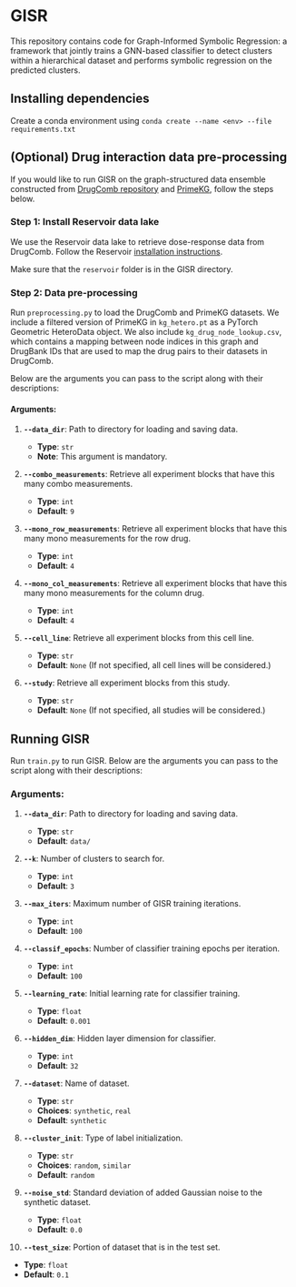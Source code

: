 # GISR
This repository contains code for Graph-Informed Symbolic Regression: a framework that jointly trains a GNN-based classifier to detect clusters within a hierarchical dataset and performs symbolic regression on the predicted clusters. 

## Installing dependencies

Create a conda environment using `conda create --name <env> --file requirements.txt`

## (Optional) Drug interaction data pre-processing

If you would like to run GISR on the graph-structured data ensemble constructed from [DrugComb repository](https://drugcomb.fimm.fi) and [PrimeKG](https://zitniklab.hms.harvard.edu/projects/PrimeKG/), follow the steps below.

### Step 1: Install Reservoir data lake

We use the Reservoir data lake to retrieve dose-response data from DrugComb. Follow the Reservoir [installation instructions](https://github.com/RECOVERcoalition/Reservoir/tree/main).

Make sure that the `reservoir` folder is in the GISR directory.

### Step 2: Data pre-processing

Run `preprocessing.py` to load the DrugComb and PrimeKG datasets. We include a filtered version of PrimeKG in `kg_hetero.pt` as a PyTorch Geometric HeteroData object. We also include `kg_drug_node_lookup.csv`, which contains a mapping between node indices in this graph and DrugBank IDs that are used to map the drug pairs to their datasets in DrugComb.

Below are the arguments you can pass to the script along with their descriptions:

#### Arguments:

1. **`--data_dir`**: Path to directory for loading and saving data. 
   - **Type**: `str`
   - **Note**: This argument is mandatory. 

2. **`--combo_measurements`**: Retrieve all experiment blocks that have this many combo measurements.
   - **Type**: `int`
   - **Default**: `9`

3. **`--mono_row_measurements`**: Retrieve all experiment blocks that have this many mono measurements for the row drug.
   - **Type**: `int`
   - **Default**: `4`

4. **`--mono_col_measurements`**: Retrieve all experiment blocks that have this many mono measurements for the column drug.
   - **Type**: `int`
   - **Default**: `4`

5. **`--cell_line`**: Retrieve all experiment blocks from this cell line.
   - **Type**: `str`
   - **Default**: `None` (If not specified, all cell lines will be considered.)

6. **`--study`**: Retrieve all experiment blocks from this study.
   - **Type**: `str`
   - **Default**: `None` (If not specified, all studies will be considered.)


## Running GISR

Run `train.py` to run GISR. Below are the arguments you can pass to the script along with their descriptions:

### Arguments:

1. **`--data_dir`**: Path to directory for loading and saving data. 
   - **Type**: `str`
   - **Default**: `data/`

2. **`--k`**: Number of clusters to search for.
   - **Type**: `int`
   - **Default**: `3`

3. **`--max_iters`**: Maximum number of GISR training iterations.
   - **Type**: `int`
   - **Default**: `100`

4. **`--classif_epochs`**: Number of classifier training epochs per iteration.
   - **Type**: `int`
   - **Default**: `100`

5. **`--learning_rate`**: Initial learning rate for classifier training.
   - **Type**: `float`
   - **Default**: `0.001`

6. **`--hidden_dim`**: Hidden layer dimension for classifier.
   - **Type**: `int`
   - **Default**: `32`

7. **`--dataset`**: Name of dataset.
   - **Type**: `str`
   - **Choices**: `synthetic`, `real`
   - **Default**: `synthetic`

8. **`--cluster_init`**: Type of label initialization.
   - **Type**: `str`
   - **Choices**: `random`, `similar`
   - **Default**: `random`

9. **`--noise_std`**: Standard deviation of added Gaussian noise to the synthetic dataset.
   - **Type**: `float`
   - **Default**: `0.0`

10. **`--test_size`**: Portion of dataset that is in the test set.
   - **Type**: `float`
   - **Default**: `0.1`
